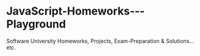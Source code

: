 JavaScript-Homeworks---Playground
=================================

Software University Homeworks, Projects, Exam-Preparation &amp; Solutions... etc.
